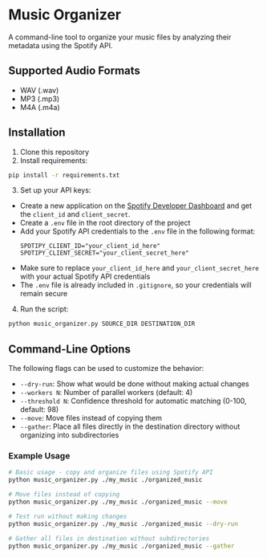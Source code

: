 # Music Organizer

A command-line tool to organize your music files by analyzing their metadata using the Spotify API.

## Supported Audio Formats

- WAV (.wav)
- MP3 (.mp3)
- M4A (.m4a)

## Installation

1. Clone this repository
2. Install requirements:

```bash
pip install -r requirements.txt
```

3. Set up your API keys:

- Create a new application on the [Spotify Developer Dashboard](https://developer.spotify.com/dashboard/applications) and get the `client_id` and `client_secret`.
- Create a `.env` file in the root directory of the project
- Add your Spotify API credentials to the `.env` file in the following format:
  ```
  SPOTIPY_CLIENT_ID="your_client_id_here"
  SPOTIPY_CLIENT_SECRET="your_client_secret_here"
  ```
- Make sure to replace `your_client_id_here` and `your_client_secret_here` with your actual Spotify API credentials
- The `.env` file is already included in `.gitignore`, so your credentials will remain secure

4. Run the script:

```bash
python music_organizer.py SOURCE_DIR DESTINATION_DIR
```

## Command-Line Options

The following flags can be used to customize the behavior:

- `--dry-run`: Show what would be done without making actual changes
- `--workers N`: Number of parallel workers (default: 4)
- `--threshold N`: Confidence threshold for automatic matching (0-100, default: 98)
- `--move`: Move files instead of copying them
- `--gather`: Place all files directly in the destination directory without organizing into subdirectories

### Example Usage

```bash
# Basic usage - copy and organize files using Spotify API
python music_organizer.py ./my_music ./organized_music

# Move files instead of copying
python music_organizer.py ./my_music ./organized_music --move

# Test run without making changes
python music_organizer.py ./my_music ./organized_music --dry-run

# Gather all files in destination without subdirectories
python music_organizer.py ./my_music ./organized_music --gather
```
